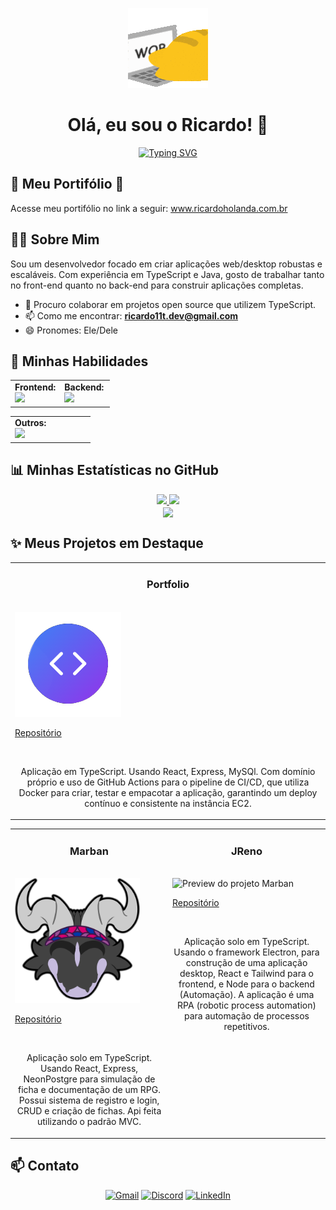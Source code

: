 <p align="center">
  <img src="https://github.com/ricardo11t/ricardo11t/blob/main/meow-code-cat-pc.gif" alt="cat">
</p>

<h1 align="center">Olá, eu sou o Ricardo! 👋</h1>
<p align="center">
  <a href="https://git.io/typing-svg">
    <img src="https://readme-typing-svg.demolab.com?font=Press+Start+2P&size=50&duration=8000&pause=1000&color=47753E&center=true&width=800&height=100&lines=Hello%2C+World!" alt="Typing SVG" />
  </a>
</p>

## 🚨 Meu Portifólio 🚨
<div>
  <p>Acesse meu portifólio no link a seguir: <a href="https://www.ricardoholanda.com.br" target="_blank">www.ricardoholanda.com.br</a></p>
</div>

## 👨‍💻 Sobre Mim

Sou um desenvolvedor focado em criar aplicações web/desktop robustas e escaláveis. Com experiência em TypeScript e Java, gosto de trabalhar tanto no front-end quanto no back-end para construir aplicações completas.

- 👯 Procuro colaborar em projetos open source que utilizem TypeScript.
- 📫 Como me encontrar: **ricardo11t.dev@gmail.com**
- 😄 Pronomes: Ele/Dele

## 🚀 Minhas Habilidades

<table>
  <tr>
    <td valign="top" width="50%">
      <strong>Frontend:</strong><br>
      <a href="https://skillicons.dev">
        <img src="https://skillicons.dev/icons?i=typescript,javascript,react,electron,html,css" />
      </a>
    </td>
    <td valign="top" width="50%">
      <strong>Backend:</strong><br>
      <a href="https://skillicons.dev">
        <img src="https://skillicons.dev/icons?i=nodejs,java,spring,c,python,express" />
      </a>
    </td>
  </tr>
</table>

<table>
  <tr>
    <td valign="top" width="50%">
      <strong>Outros:</strong><br>
      <a href="https://skillicons.dev">
        <img src="https://skillicons.dev/icons?i=postgresql,mysql,docker,git,github,neovim,vscode,idea,figma,postman,jest,cypress" />
      </a>
    </td>
  </tr>
</table>

## 📊 Minhas Estatísticas no GitHub

<div align="center">
  <a href="https://github.com/ricardo11t">
    <img height="180em" src="https://github-readme-stats.vercel.app/api?username=ricardo11t&show_icons=true&hide_rank=true&theme=merko&include_all_commits=true&count_private=true"/>
    <img height="180em" src="https://github-readme-stats.vercel.app/api/top-langs/?username=ricardo11t&layout=donut&theme=merko" />
    <br>
    <img align="center" src="https://github-readme-streak-stats.herokuapp.com/?user=ricardo11t&theme=merko" />
  </a>
</div>

## ✨ Meus Projetos em Destaque

<table>
  <tr>
    <td width="50%" valign="top">
      <h3 align="center">Portfolio</h3>
      <br />
        <img style="max-width: 200px;" src="https://github.com/ricardo11t/portfolio/blob/main/frontend%2Fpublic%2Ficone.png" alt="Logo Portfólio" />
        <a href="https://github.com/ricardo11t/portfolio"><p>Repositório</p><a/>
      <br />
      <p align="center">
        Aplicação em TypeScript. Usando React, Express, MySQl. Com domínio próprio e uso de GitHub Actions para o pipeline de CI/CD, que utiliza Docker para criar, testar e empacotar a aplicação, garantindo um deploy contínuo e consistente na instância EC2.
      </p>
    </td>
  </tr>
</table>

<table>
  <tr>
    <td width="50%" valign="top">
      <h3 align="center">Marban</h3>
      <br />
        <img style="max-width: 200px;" src="https://github.com/ricardo11t/marban/blob/main/public/img/logo-site.png" alt="Preview do projeto Marban" />
        <a href="https://github.com/ricardo11t/marban"><p>Repositório</p><a/>
      <br />
      <p align="center">
        Aplicação solo em TypeScript. Usando React, Express, NeonPostgre para
        simulação de ficha e documentação de um RPG. Possui sistema de registro e
        login, CRUD e criação de fichas. Api feita utilizando o padrão MVC.
      </p>
    </td>
    <td width="50%" valign="top">
      <h3 align="center">JReno</h3>
      <br />
      <img height="50%" width="100%" src="https://skillicons.dev/icons?i=electron" alt="Preview do projeto Marban" />
      <a href="https://github.com/ricardo11t/JReno">
        <p>Repositório</p>
      </a>
      <br />
      <p align="center">
        Aplicação solo em TypeScript. Usando o framework Electron, para
        construção de uma aplicação desktop, React e Tailwind para o frontend, e
        Node para o backend (Automação). A aplicação é uma RPA (robotic process automation) 
        para automação de processos repetitivos.
      </p>
    </td>
  </tr>
</table>

## 📫 Contato

<p align="center">
  <a href="mailto:ricardo11t.dev@gmail.com"><img src="https://img.shields.io/badge/Gmail-D14836?style=for-the-badge&logo=gmail&logoColor=white" alt="Gmail"></a>
  <a href="https://discord.com/users/347442682290896908"><img src="https://img.shields.io/badge/Discord-7289DA?style=for-the-badge&logo=discord&logoColor=white" alt="Discord"></a>
  <a href="https://www.linkedin.com/in/joão-ricardo-257059363/"><img src="https://img.shields.io/badge/LinkedIn-0077B5?style=for-the-badge&logo=linkedin&logoColor=white" alt="LinkedIn"></a>
</p>
